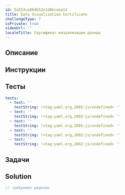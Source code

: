 ```yaml
---
id: 5a553ca864b52e1d8bceea14
title: Data Visualization Certificate
challengeType: 7
isPrivate: true
videoUrl: ''
localeTitle: Сертификат визуализации данных
---
```


## Описание
<section id="description">
</section>

## Инструкции
<section id="instructions">
</section>

## Тесты
<section id='tests'>

```yml
tests:
  - text: ''
    testString: !<tag:yaml.org,2002:js/undefined> ''
  - text: ''
    testString: !<tag:yaml.org,2002:js/undefined> ''
  - text: ''
    testString: !<tag:yaml.org,2002:js/undefined> ''
  - text: ''
    testString: !<tag:yaml.org,2002:js/undefined> ''
  - text: ''
    testString: !<tag:yaml.org,2002:js/undefined> ''

```

</section>

## Задачи
<section id='challengeSeed'>

</section>

## Solution
<section id='solution'>

```js
// требуемое решение
```
</section>

